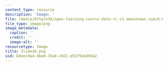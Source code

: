 ```yaml
---
content_type: resource
description: 'Image: '
file: /media/https%3A/open-learning-course-data-rc.s3.amazonaws.com/6-004-computation-structures-spring-2017/b4eec9a4dbe07ba8c021e53792e49da2_Slide10.png
file_type: image/png
image_metadata:
  caption: ''
  credit: ''
  image-alt: ''
resourcetype: Image
title: Slide10.png
uid: b4eec9a4-dbe0-7ba8-c021-e53792e49da2
---
```

